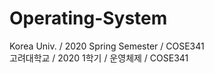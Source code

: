 # Operating-System
Korea Univ. / 2020 Spring Semester / COSE341  
고려대학교 / 2020 1학기 / 운영체제 / COSE341
